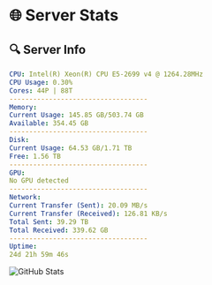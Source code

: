 # 🌐 Server Stats
## 🔍 Server Info
```yaml
CPU: Intel(R) Xeon(R) CPU E5-2699 v4 @ 1264.28MHz
CPU Usage: 0.30%
Cores: 44P | 88T
-----------------------------------
Memory:
Current Usage: 145.85 GB/503.74 GB
Available: 354.45 GB
-----------------------------------
Disk:
Current Usage: 64.53 GB/1.71 TB
Free: 1.56 TB
-----------------------------------
GPU:
No GPU detected
-----------------------------------
Network:
Current Transfer (Sent): 20.09 MB/s
Current Transfer (Received): 126.81 KB/s
Total Sent: 39.29 TB
Total Received: 339.62 GB
-----------------------------------
Uptime:
24d 21h 59m 46s
```
![GitHub Stats](https://img.shields.io/badge/Updated-2025-04-01_19:22:35-blue)